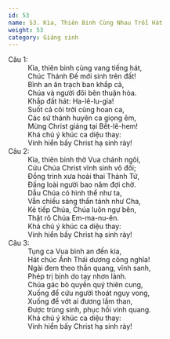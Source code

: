 ```yaml
---
id: 53
name: 53. Kìa, Thiên Binh Cùng Nhau Trỗi Hát
weight: 53
category: Giáng sinh
---
```

<dl><dt>Câu 1:</dt><dd data-verse="1">Kìa, thiên binh cùng vang tiếng hát, <br/>Chúc Thánh Đế mới sinh trên đất! <br/>Bình an ân trạch ban khắp cả, <br/>Chúa và người đôi bên thuận hòa. <br/>Khắp đất hát: Ha-lê-lu-gia! <br/>Suốt cả cõi trời cũng hoan ca, <br/>Các sứ thánh huyên ca giọng êm, <br/>Mừng Christ giáng tại Bết-lê-hem! <br/>Khá chú ý khúc ca diệu thay: <br/>Vinh hiển bấy Christ hạ sinh rày! </dd><dt>Câu 2:</dt><dd data-verse="2">Kìa, thiên binh thờ Vua chánh ngôi, <br/>Cứu Chúa Christ vĩnh sinh vô đối; <br/>Đồng trinh xưa hoài thai Thánh Tử, <br/>Đấng loài người bao năm đợi chờ. <br/>Dẫu Chúa có hình thể như ta, <br/>Vẫn chiếu sáng thần tánh như Cha, <br/>Kẻ tiếp Chúa, Chúa luôn ngự bên, <br/>Thật rõ Chúa Em-ma-nu-ên. <br/>Khá chú ý khúc ca diệu thay: <br/>Vinh hiển bấy Christ hạ sinh rày! </dd><dt>Câu 3:</dt><dd data-verse="3">Tụng ca Vua bình an đến kia, <br/>Hát chúc Ánh Thái dương công nghĩa! <br/>Ngài đem theo thần quang, vĩnh sanh, <br/>Phép trị bịnh do tay nhơn lành. <br/>Chúa gác bỏ quyền quý thiên cung, <br/>Xuống để cứu người thoát nguy vong, <br/>Xuống để vớt ai đương lầm than, <br/>Được trùng sinh, phục hồi vinh quang. <br/>Khá chú ý khúc ca diệu thay: <br/>Vinh hiển bấy Christ hạ sinh rày! </dd></dl>
